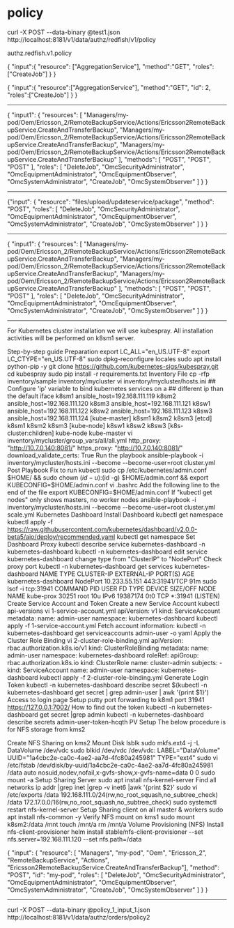 # policy

curl -X POST --data-binary @test1.json http://localhost:8181/v1/data/authz/redfish/v1/policy

authz.redfish.v1.policy

{
    "input":{
      "resource": ["AggregationService"],
      "method":"GET",
      "roles": ["CreateJob"]
    }
}



{
    "input":{
      "resource":["AggregationService"],
      "method":"GET",
      "id": 2,
      "roles":["CreateJob"]
    }
}



******************
{
  "input1": {
    "resources": [
      "Managers/my-pod/Oem/Ericsson_2/RemoteBackupService/Actions/Ericsson2RemoteBackupService.CreateAndTransferBackup",
      "Managers/my-pod/Oem/Ericsson_2/RemoteBackupService/Actions/Ericsson2RemoteBackupService.CreateAndTransferBackup",
      "Managers/my-pod/Oem/Ericsson_2/RemoteBackupService/Actions/Ericsson2RemoteBackupService.CreateAndTransferBackup"
    ],
    "methods": [
      "POST",
      "POST",
      "POST"
    ],
    "roles": [
      "DeleteJob",
      "OmcSecurityAdministrator",
      "OmcEquipmentAdministrator",
      "OmcEquipmentObserver",
      "OmcSystemAdministrator",
      "CreateJob",
      "OmcSystemObserver"
    ]
  }
}

*********************
{"input":
{
    "resource": "files/upload/updateservice/package",
    "method": "POST",
     "roles": [
      "DeleteJob",
      "OmcSecurityAdministrator",
      "OmcEquipmentAdministrator",
      "OmcEquipmentObserver",
      "OmcSystemAdministrator",
      "CreateJob",
      "OmcSystemObserver"
    ]
}
}
*******************************

{
  "input1": {
    "resources": [
      "Managers/my-pod/Oem/Ericsson_2/RemoteBackupService/Actions/Ericsson2RemoteBackupService.CreateAndTransferBackup",
      "Managers/my-pod/Oem/Ericsson_2/RemoteBackupService/Actions/Ericsson2RemoteBackupService.CreateAndTransferBackup",
      "Managers/my-pod/Oem/Ericsson_2/RemoteBackupService/Actions/Ericsson2RemoteBackupService.CreateAndTransferBackup"
    ],
    "methods": [
      "POST",
      "POST",
      "POST"
    ],
    "roles": [
      "DeleteJob",
      "OmcSecurityAdministrator",
      "OmcEquipmentAdministrator",
      "OmcEquipmentObserver",
      "OmcSystemAdministrator",
      "CreateJob",
      "OmcSystemObserver"
    ]
  }
}

**********************************


For Kubernetes cluster installation we will use kubespray. All installation activities will be performed on k8sm1 server.

Step-by-step guide
Preparation
	export LC_ALL="en_US.UTF-8"
	export LC_CTYPE="en_US.UTF-8"
	sudo dpkg-reconfigure locales
	sudo apt install python-pip -y
	git clone https://github.com/kubernetes-sigs/kubespray.git
	cd kubespray
	sudo pip install -r requirements.txt
Inventory File
	cp -rfp inventory/sample inventory/mycluster
	vi inventory/mycluster/hosts.ini
		## Configure 'ip' variable to bind kubernetes services on a
		## different ip than the default iface
		k8sm1 ansible_host=192.168.111.119
		k8sm2 ansible_host=192.168.111.120
		k8sm3 ansible_host=192.168.111.121
		k8sw1 ansible_host=192.168.111.122
		k8sw2 ansible_host=192.168.111.123
		k8sw3 ansible_host=192.168.111.124
 		[kube-master]
		k8sm1
		k8sm2
		k8sm3
 		[etcd]
		k8sm1
		k8sm2
		k8sm3
		[kube-node]
		k8sw1
		k8sw2
		k8sw3
		[k8s-cluster:children]
		kube-node
		kube-master
	vi inventory/mycluster/group_vars/all/all.yml
		http_proxy: "http://10.7.0.140:8081/"
		https_proxy: "http://10.7.0.140:8081/"
		download_validate_certs: True
 Run the playbook
	ansible-playbook -i inventory/mycluster/hosts.ini --become --become-user=root cluster.yml
 Post Playbook
Fix to run kubectl
		sudo cp /etc/kubernetes/admin.conf $HOME/ && sudo chown $(id -u):$(id -g) $HOME/admin.conf && export KUBECONFIG=$HOME/admin.conf
		vi .bashrc
			Add the following line to the end of the file
			export KUBECONFIG=$HOME/admin.conf
If "kubectl get nodes" only shows masters, no worker nodes
		ansible-playbook -i inventory/mycluster/hosts.ini --become --become-user=root cluster.yml scale.yml
Kubernetes Dashboard
Install Dashboard
		kubectl get namespace
		kubectl apply -f https://raw.githubusercontent.com/kubernetes/dashboard/v2.0.0-beta5/aio/deploy/recommended.yaml
		kubectl get namespace
Set Dashboard Proxy
		kubectl describe service kubernetes-dashboard -n kubernetes-dashboard
		kubectl -n kubernetes-dashboard edit service kubernetes-dashboard
			change type from "ClusterIP" to "NodePort"
		Check proxy port
		kubectl -n kubernetes-dashboard get services kubernetes-dashboard
			NAME                   TYPE       CLUSTER-IP      EXTERNAL-IP   PORT(S)         AGE
			kubernetes-dashboard   NodePort   10.233.55.151   <none>        443:31941/TCP   91m
		sudo lsof -i tcp:31941
			COMMAND     PID USER   FD   TYPE   DEVICE SIZE/OFF NODE NAME
			kube-prox 30251 root   10u  IPv6 19387174      0t0  TCP *:31941 (LISTEN)
Create Service Account and Token
Create a new Service Account
			kubectl api-versions
			vi 1-service-account.yml
				apiVersion: v1
				kind: ServiceAccount
				metadata:
				  name: admin-user
				  namespace: kubernetes-dashboard
			kubectl apply -f 1-service-account.yml
			Fetch account information:
			kubectl -n kubernetes-dashboard get serviceaccounts admin-user -o yaml
Apply the Cluster Role Binding
			vi 2-cluster-role-binding.yml
				apiVersion: rbac.authorization.k8s.io/v1
				kind: ClusterRoleBinding
				metadata:
				  name: admin-user
				  namespace: kubernetes-dashboard
				roleRef:
				  apiGroup: rbac.authorization.k8s.io
				  kind: ClusterRole
				  name: cluster-admin
				subjects:
				- kind: ServiceAccount
				  name: admin-user
				  namespace: kubernetes-dashboard
			kubectl apply -f 2-cluster-role-binding.yml
Generate Login Token
			kubectl -n kubernetes-dashboard describe secret $(kubectl -n kubernetes-dashboard get secret | grep admin-user | awk '{print $1}')
Access to login page
			Setup putty port forwarding to k8m1 port 31941
			https://127.0.0.1:7002/
How to find out the token
			kubectl -n kubernetes-dashboard get secret |grep admin
			kubectl -n kubernetes-dashboard describe secrets admin-user-token-hcqth
 PV Setup
The below procedure is for NFS storage from kms2

Create NFS Sharing on kms2
Mount Disk
			lsblk
			sudo mkfs.ext4 -j -L DataVolume /dev/vdc
			sudo blkid /dev/vdc
			/dev/vdc: LABEL="DataVolume" UUID="1a4cbc2e-ca0c-4ae2-aa7d-4fc80a245981" TYPE="ext4"
			sudo vi /etc/fstab
			/dev/disk/by-uuid/1a4cbc2e-ca0c-4ae2-aa7d-4fc80a245981 /data auto nosuid,nodev,nofail,x-gvfs-show,x-gvfs-name=data 0 0
			sudo mount -a
 Setup Sharing Server
			sudo apt install nfs-kernel-server
			Find all networks
			ip addr |grep inet |grep -v inet6 |awk '{print $2}'
			sudo vi /etc/exports
				/data 192.168.111.0/24(rw,no_root_squash,no_subtree_check)
				/data 172.17.0.0/16(rw,no_root_squash,no_subtree_check)
			sudo systemctl restart nfs-kernel-server
Setup Sharing client on all master & workers
			sudo apt install nfs-common -y
Verify NFS mount on kms1
			sudo mount k8sm2:/data /mnt
			touch /mnt/a
			rm /mnt/a
Volume Provisioning (NFS)
 Install nfs-client-provisioner
		helm install stable/nfs-client-provisioner --set nfs.server=192.168.111.120 --set nfs.path=/data



{
  "input": {
    "resource": [
      "Managers",
      "my-pod",
      "Oem",
      "Ericsson_2",
      "RemoteBackupService",
      "Actions",
      "Ericsson2RemoteBackupService.CreateAndTransferBackup"],
    "method": "POST",
    "id": "my-pod",
    "roles": [
      "DeleteJob",
      "OmcSecurityAdministrator",
      "OmcEquipmentAdministrator",
      "OmcEquipmentObserver",
      "OmcSystemAdministrator",
      "CreateJob",
      "OmcSystemObserver"
    ]
  }
}


****************
curl -X POST --data-binary @policy_1_input_1.json http://localhost:8181/v1/data/authz/orders/policy2 